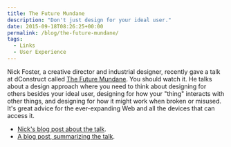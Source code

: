 ```yaml
---
title: The Future Mundane
description: "Don't just design for your ideal user."
date: 2015-09-18T08:26:25+00:00
permalink: /blog/the-future-mundane/
tags:
  - Links
  - User Experience
---
```


Nick Foster, a creative director and industrial designer, recently gave a talk at dConstruct called [The Future Mundane](https://vimeo.com/139358108). You should watch it. He talks about a design approach where you need to think about designing for others besides your ideal user, designing for how your "thing" interacts with other things, and designing for how it might work when broken or misused. It's great advice for the ever-expanding Web and all the devices that can access it.

  * [Nick's blog post about the talk](http://hellofosta.com/2015/09/15/the-future-mundane-at-dconstruct/).
  * [A blog post, summarizing the talk](http://www.core77.com/posts/25678/the-future-mundane-25678).
